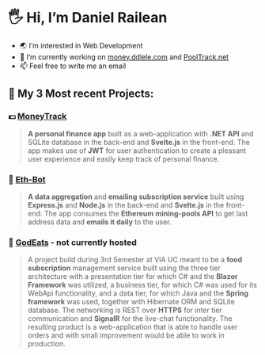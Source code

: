 # 🖐 Hi, I’m Daniel Railean
- 🌏 I’m interested in Web Development
- 🚧 I’m currently working on [money.ddlele.com](https://money.ddlele.com) and [PoolTrack.net](https://pooltrack.net)
- 📫 Feel free to write me an email

## 💼 My 3 Most recent Projects:
### 💵 [MoneyTrack](https://money.ddlele.com)
> **A personal finance app** built as a web-application with **.NET API** and SQLite database in the back-end and **Svelte.js** in the front-end. The app makes use of **JWT** for user authentication to create a pleasant user experience and easily keep track of personal finance.
### 🤖 [Eth-Bot](https://eth-bot.ddlele.com)
> **A data aggregation** and **emailing subscription service** built using **Express.js** and **Node.js** in the back-end and **Svelte.js** in the front-end. The app consumes the **Ethereum mining-pools API** to get last address data and **emails it daily** to the user.
### 🍕 [GodEats](https://github.com/godeats/sep3) - not currently hosted
>A project build during 3rd Semester at VIA UC meant to be a **food subscription** management service built using the three tier architecture with a presentation tier for which C# and the **Blazor Framework** was utilized, a business tier, for which C# was used for its WebApi functionality, and a data tier, for which Java and the **Spring framework** was used, together with Hibernate ORM and SQLite database. The networking is REST over **HTTPS** for inter tier communication and **SignalR** for the live-chat functionality. The resulting product is a web-application that is able to handle user orders and with small improvement would be able to work in production.

